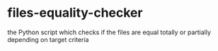 # files-equality-checker
the Python script which checks if the files are equal totally or partially depending on target criteria
